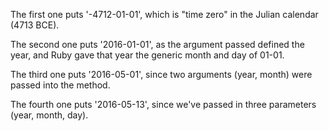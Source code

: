 The first one puts '-4712-01-01', which is "time zero" in the Julian calendar (4713 BCE).

The second one puts '2016-01-01', as the argument passed defined the year, and Ruby gave that year the generic month and day of 01-01.

The third one puts '2016-05-01', since two arguments (year, month) were passed into the method.

The fourth one puts '2016-05-13', since we've passed in three parameters (year, month, day).